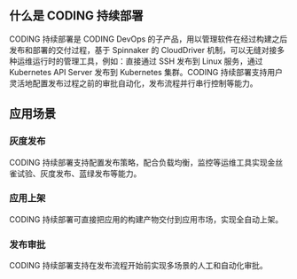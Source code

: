 ## 什么是 CODING 持续部署
CODING 持续部署是 CODING DevOps 的子产品，用以管理软件在经过构建之后发布和部署的交付过程，基于 Spinnaker 的 CloudDriver 机制，可以无缝对接多种运维运行时的管理工具，例如：直接通过 SSH 发布到 Linux 服务，通过 Kubernetes API Server 发布到 Kubernetes 集群。CODING 持续部署支持用户灵活地配置发布过程之前的审批自动化，发布流程并行串行控制等能力。

## 应用场景
### 灰度发布
CODING 持续部署支持配置发布策略，配合负载均衡，监控等运维工具实现金丝雀试验、灰度发布、蓝绿发布等能力。

### 应用上架
CODING 持续部署可直接把应用的构建产物交付到应用市场，实现全自动上架。

### 发布审批
CODING 持续部署支持在发布流程开始前实现多场景的人工和自动化审批。

